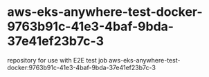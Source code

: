 # aws-eks-anywhere-test-docker-9763b91c-41e3-4baf-9bda-37e41ef23b7c-3
repository for use with E2E test job aws-eks-anywhere-test-docker:9763b91c-41e3-4baf-9bda-37e41ef23b7c-3
